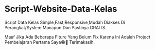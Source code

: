 # Script-Website-Data-Kelas
Script Data Kelas Simple,Fast,Responsive,Mudah Diakses Di Perangkat/System Manapun Dan Pastinya GRATIS.

Maaf Jika Ada Beberapa Fiture Yang Belum Fix Karena Ini Adalah Project Pembelajaran Pertama Saya😁🙏
Terimakasih.
